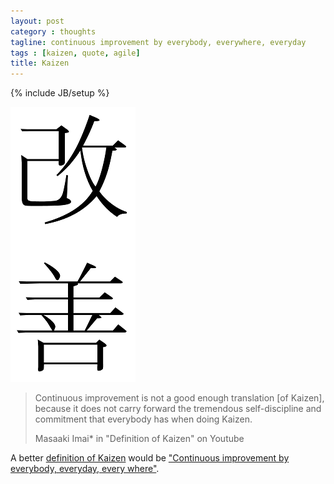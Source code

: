```yaml
---
layout: post
category : thoughts
tagline: continuous improvement by everybody, everywhere, everyday
tags : [kaizen, quote, agile]
title: Kaizen
---
```

{% include JB/setup %}

![Kaizen ("Kai:Change Zen:Good")][img-kaizen]

> Continuous improvement is not a good enough translation [of Kaizen], because it does not carry forward the tremendous self-discipline and commitment that everybody has when doing Kaizen.
>
> <footer>Masaaki Imai* in "Definition of Kaizen" on Youtube</footer>

A better [definition of Kaizen] would be ["Continuous improvement by everybody, everyday, every where"][youtube].

 [youtube]: https://youtu.be/jRdTFis4-3Q?list=PLwlpnWk7Ux77ccVHBthfq9MknZ_NyGC-a
 [img-kaizen]: /assets/img/blog/kaizen.png
 [definition of Kaizen]: https://www.kaizen.com/about-us/definition-of-kaizen.html